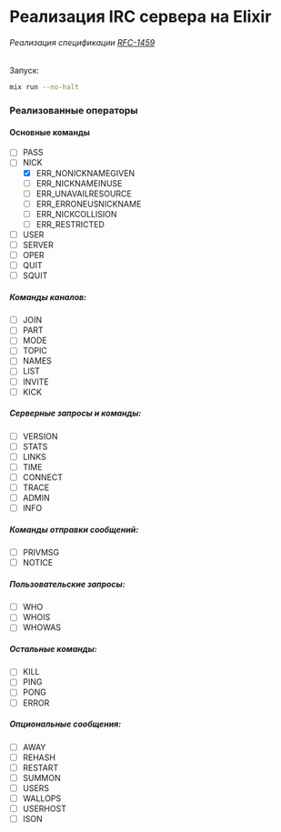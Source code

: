 # Реализация IRC сервера на Elixir

###### Реализация спецификации [RFC-1459](http://www.kvirc.ru/wiki/Спецификация_IRC_протокола_(rfc1459)_на_русском_языке)  

Запуск: 
```bash 
mix run --no-halt
```

### Реализованные операторы

#### Основные команды
- [ ] PASS
- [ ] NICK
	- [X] ERR_NONICKNAMEGIVEN
	- [ ] ERR_NICKNAMEINUSE
	- [ ] ERR_UNAVAILRESOURCE
	- [ ] ERR_ERRONEUSNICKNAME
	- [ ] ERR_NICKCOLLISION
	- [ ] ERR_RESTRICTED
- [ ] USER
- [ ] SERVER
- [ ] OPER
- [ ] QUIT
- [ ] SQUIT

##### Команды каналов:

- [ ] JOIN
- [ ] PART
- [ ] MODE
- [ ] TOPIC
- [ ] NAMES
- [ ] LIST
- [ ] INVITE
- [ ] KICK

##### Серверные запросы и команды:

- [ ] VERSION
- [ ] STATS
- [ ] LINKS
- [ ] TIME
- [ ] CONNECT
- [ ] TRACE
- [ ] ADMIN
- [ ] INFO

##### Команды отправки сообщений:

- [ ] PRIVMSG
- [ ] NOTICE

##### Пользовательские запросы:

- [ ] WHO
- [ ] WHOIS
- [ ] WHOWAS

##### Остальные команды:

- [ ] KILL
- [ ] PING
- [ ] PONG
- [ ] ERROR

##### Опциональные сообщения:

- [ ] AWAY
- [ ] REHASH
- [ ] RESTART
- [ ] SUMMON
- [ ] USERS
- [ ] WALLOPS
- [ ] USERHOST
- [ ] ISON